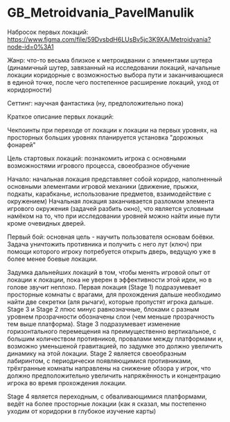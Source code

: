 # GB_Metroidvania_PavelManulik

Набросок первых локаций: https://www.figma.com/file/59DvsbdH6LUsBv5jc3K9XA/Metroidvania?node-id=0%3A1

Жанр: что-то весьма близкое к метроидвании с элементами шутера (динамичный шутер, завязанный на исследовании локаций, начальные локации коридорные с возможностью выбора пути и заканчивающиеся в единой точке, после чего постепенное расширение локаций, уход от коридорности)

Сеттинг: научная фантастика (ну, предположительно пока)

Краткое описание первых локаций:

Чекпоинты при переходе от локации к локации на первых уровнях, на просторных больших уровнях планируется установка "дорожных фонарей"

Цель стартовых локаций: познакомить игрока с основными возможностями игрового процесса, своеобразное обучение

Начало: начальная локация представляет собой коридор, наполненный основными элементами игровой механики (движение, прыжки, подкаты, карабканье, использование предметов, взаимодействие с окружением) Начальная локация заканчивается разломом элемента игрового окружения (задачей разбить окно), что является условным намёком на то, что при исследовании уровней можно найти иные пути кроме очевидных дверей.

Первый бой: основная цель - научить пользователя основам боёвки. Задача уничтожить противника и получить с него лут (ключ) при помощи которого игроку потребуется открыть дверь, ведущую уже в более менее боевые локации.

Задумка дальнейших локаций в том, чтобы менять игровой опыт от локации к локации, пока не уверен в эффективности этой идеи, но в голове звучит неплохо. Первая локация (Stage 1) подразумевает просторные комнаты с врагами, для прохождения дальше необходимо найти две секретки (аля рычаги), которые пропустят игрока дальше. Stage 3 и Stage 2 лпюс минус равнозначные, блоками с разным уровнем прозрачности обозначены слои (чем меньше прозрачность тем выше платформа). Stage 3 подразумевает изменение горизонтального перемещения на преимущественно вертикальное, с большим количеством противников, провалами между платформами и, возможно уменьшеной гравитацией, по задумке это должно увеличить динамику на этой локации. Stage 2 является своеобразным лабиринтом, с периодически появляющимися противниками, трёхгранные комнаты направлены на снижение обзора у игрок, что должно предположительно увеличить напряжённость и концентрацию игрока во время прохождения локации.

Stage 4 является переходным, с обваливающимися платформами, ведёт на более просторные локации (как я сказал, мы постепенно уходим от коридорки в глубокое изучение карты)

